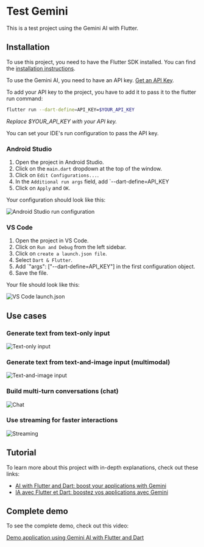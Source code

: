 # Test Gemini

This is a test project using the Gemini AI with Flutter.

## Installation

To use this project, you need to have the Flutter SDK installed. You can find the [installation instructions](https://flutter.dev/docs/get-started/install).

To use the Gemini AI, you need to have an API key. [Get an API Key](https://makersuite.google.com/app/apikey).

To add your API key to the project, you have to add it to pass it to the flutter run command:

```bash
flutter run --dart-define=API_KEY=$YOUR_API_KEY
```
_Replace $YOUR_API_KEY with your API key._

You can set your IDE's run configuration to pass the API key.

### Android Studio

1. Open the project in Android Studio.
2. Click on the `main.dart` dropdown at the top of the window.
3. Click on `Edit Configurations...`.
4. In the `Additional run args` field, add `--dart-define=API_KEY
5. Click on `Apply` and `OK`.

Your configuration should look like this:

![Android Studio run configuration](./screenshots/android-studio-configs.png)

### VS Code

1. Open the project in VS Code.
2. Click on `Run and Debug` from the left sidebar.
3. Click on `create a launch.json file`.
4. Select `Dart & Flutter`.
5. Add `"args": ["--dart-define=API_KEY"] in the first configuration object.
6. Save the file.

Your file should look like this:

![VS Code launch.json](./screenshots/vs-code-configs.png)

## Use cases

### Generate text from text-only input

![Text-only input](./screenshots/gemini-text-input-only-en.gif)

### Generate text from text-and-image input (multimodal)

![Text-and-image input](./screenshots/gemini-text-image-input-en.gif)

### Build multi-turn conversations (chat)

![Chat](./screenshots/gemini-multi-turn-conversation-en.gif)

### Use streaming for faster interactions

![Streaming](./screenshots/gemini-streaming-responses-en.gif)

## Tutorial

To learn more about this project with in-depth explanations, check out these links:

- [AI with Flutter and Dart: boost your applications with Gemini](https://lyabs.hashnode.dev/ai-with-flutter-and-dart-boost-your-applications-with-gemini)
- [IA avec Flutter et Dart: boostez vos applications avec Gemini](https://medium.com/@loicyabili/ia-avec-flutter-et-dart-boostez-vos-applications-avec-gemini-97e1d3ed5038)

## Complete demo

To see the complete demo, check out this video:

[Demo application using Gemini AI with Flutter and Dart](https://youtu.be/bZJnYAiGMFQ?si=lTiTcwXmC4tadym7)